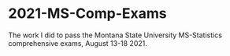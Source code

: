 # 2021-MS-Comp-Exams
The work I did to pass the Montana State University MS-Statistics comprehensive exams, August 13-18 2021. 
